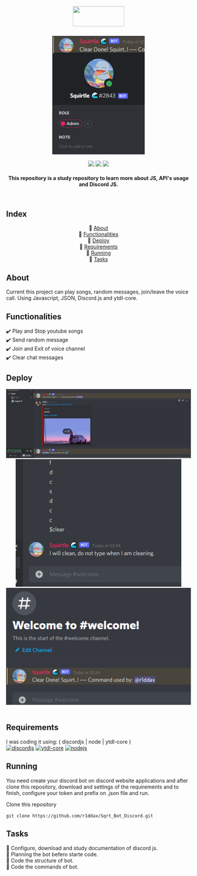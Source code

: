 <p><h1 align="center"><a href="#" target="_blank"><img src="https://img.shields.io/badge/-SqrtBot-blue" width="140" height="55"/></a></h1>

<div style="text-align:center"><img src="./readme/images/sqrt_bot.png" /></div>

<p align="center">
  <a href="#" target="_blank"><img src="https://img.shields.io/github/issues/r1ddax/Sqrt_Bot_Discord"/></a>
  <a href="#" target="_blank"><img src="https://img.shields.io/github/forks/r1ddax/Sqrt_Bot_Discord"/></a>
  <a href="#" target="_blank"><img src="https://img.shields.io/github/stars/r1ddax/Sqrt_Bot_Discord"/></a>
</p>

<h4 align="center"\>This repository is a study repository to learn more about JS, API's usage and Discord JS.</p>
</br>

## Index
<p align="center">
🔹 <a href="#about" target="_blank">About</a></br>
🔹 <a href="#functionalities" target="_blank">Functionalities</a></br>
🔹 <a href="#deploy" target="_blank">Deploy</a></br>
🔹 <a href="#requirements" target="_blank">Requirements</a></br>
🔹 <a href="#running" target="_blank">Running</a></br>
🔹 <a href="#tasks" target="_blank">Tasks</a>
</p>

## About
Current this project can play songs, random messages, join/leave the voice call. Using Javascript, JSON, Discord.js and ytdl-core.

## Functionalities
:heavy_check_mark: Play and Stop youtube songs </br>
:heavy_check_mark: Send random message </br>
:heavy_check_mark: Join and Exit of voice channel </br>
:heavy_check_mark: Clear chat messages </br>

## Deploy

<div style="text-align:center"><img src="./readme/images/bot_sound_player.png" /></div>
<div style="text-align:center"><img src="./readme/images/chat_command_claer.png" /></div>
<div style="text-align:center"><img src="./readme/images/chat_clear_done.png" /></div>
</div>

</br>

## Requirements
I was coding it using: ( discordjs | node | ytdl-core ) </br>
[![discordjs](https://img.shields.io/badge/github-discord--js-yellow)](https://github.com/discordjs/discord.js/)
[![ytdl-core](https://img.shields.io/badge/github-ytdl--core-blue)](https://github.com/fent/node-ytdl-core)
[![nodejs](https://img.shields.io/badge/node-JS-green)](https://nodejs.org/en/)

## Running 
You need create your discord bot on discord website applications and after clone this repository, download and settings of the requirements and to finish, configure your token and prefix on .json file and run.

Clone this repository
```
git clone https://github.com/r1ddax/Sqrt_Bot_Discord.git
```

## Tasks
:memo: Configure, download and study documentation of discord js. </br>
:memo: Planning the bot befero starte code. </br>
:memo: Code the structure of bot. </br>
:memo: Code the commands of bot. </br>

